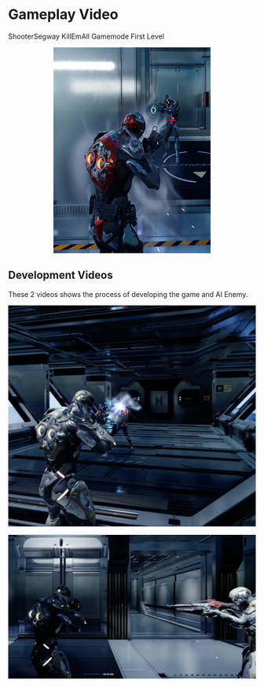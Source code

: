 # Gameplay Video 
ShooterSegway KillEmAll Gamemode First Level

<p align="center">
  <a href="https://www.youtube.com/watch?v=6QzBiLXLpVc"><img src="3.png" alt="Video Thumbnail"></a>
</p>

## Development Videos

These 2 videos shows the process of developing the game and AI Enemy. 

[![AIShooterSegway](1.png)](https://youtu.be/6QzBiLXLpVc)

[![AIShooterSegway](2.png)](https://youtu.be/JUqj-FbyssM)
